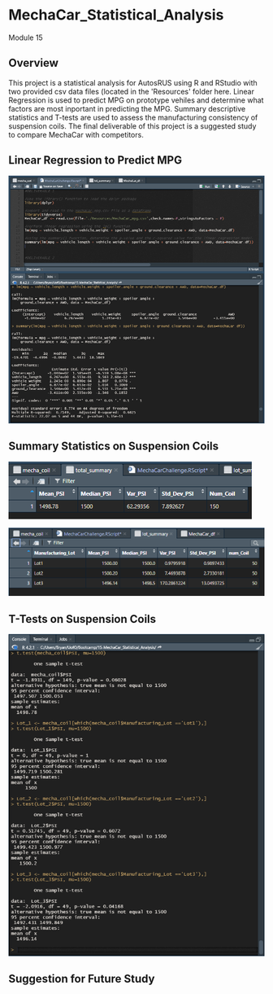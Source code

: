 # MechaCar_Statistical_Analysis
Module 15

## Overview

This project is a statistical analysis for AutosRUS using R and RStudio with two provided csv data files (located in the 'Resources' folder here. Linear Regression is used to predict MPG on prototype vehiles and determine what factors are most inportant in predicting the MPG. Summary descriptive statistics and T-tests are used to assess the manufacturing consistency of suspension coils. The final deliverable of this project is a suggested study to compare MechaCar with competitors.

## Linear Regression to Predict MPG

![image](https://github.com/Bryan-Corn/MechaCar_Statistical_Analysis/blob/main/Images/Image1.png)



## Summary Statistics on Suspension Coils

![image](https://github.com/Bryan-Corn/MechaCar_Statistical_Analysis/blob/main/Images/TotalSummary.png)

![image](https://github.com/Bryan-Corn/MechaCar_Statistical_Analysis/blob/main/Images/LotSummary.png)


## T-Tests on Suspension Coils

![image](https://github.com/Bryan-Corn/MechaCar_Statistical_Analysis/blob/main/Images/T-Tests.png)

## Suggestion for Future Study

